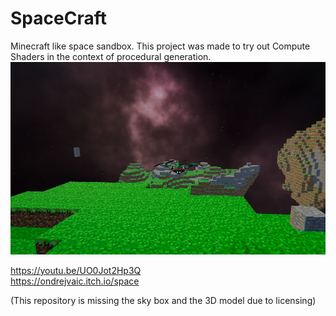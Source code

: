 # SpaceCraft

Minecraft like space sandbox. This project was made to try out Compute Shaders in the context of procedural generation.\
![alt text](ScreenShot4.png)

https://youtu.be/UO0Jot2Hp3Q \
https://ondrejvaic.itch.io/space

(This repository is missing the sky box and the 3D model due to licensing)
